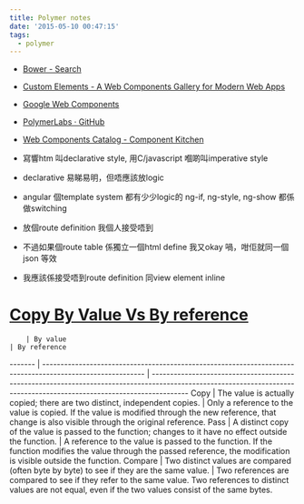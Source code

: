 ```yaml
---
title: Polymer notes
date: '2015-05-10 00:47:15'
tags:
  - polymer
---
```


- [Bower - Search](http://bower.io/search/?q=web-components)
- [Custom Elements - A Web Components Gallery for Modern Web Apps](http://customelements.io/)
- [Google Web Components](http://googlewebcomponents.github.io/)
- [PolymerLabs · GitHub](https://github.com/PolymerLabs)
- [Web Components Catalog - Component Kitchen](http://component.kitchen/)

- 寫響htm 叫declarative style, 用C/javascript 嗰啲叫imperative style
- declarative 易睇易明，但唔應該放logic
- angular 個template system 都有少少logic的 ng-if, ng-style, ng-show 都係做switching
- 放個route definition 我個人接受唔到
- 不過如果個route table 係獨立一個html define 我又okay 喎，咁佢就同一個json 等效
- 我應該係接受唔到route definition 同view element inline

# [Copy By Value Vs By reference](http://docstore.mik.ua/orelly/webprog/jscript/ch11_02.htm#jscript4-CHP-11-TABLE-2)

        | By value                                                                                                   | By reference
------- | ---------------------------------------------------------------------------------------------------------- | ----------------------------------------------------------------------------------------------------------------------------------------------------------------------
Copy    | The value is actually copied; there are two distinct, independent copies.                                  | Only a reference to the value is copied. If the value is modified through the new reference, that change is also visible through the original reference.
Pass    | A distinct copy of the value is passed to the function; changes to it have no effect outside the function. | A reference to the value is passed to the function. If the function modifies the value through the passed reference, the modification is visible outside the function.
Compare | Two distinct values are compared (often byte by byte) to see if they are the same value.                   | Two references are compared to see if they refer to the same value. Two references to distinct values are not equal, even if the two values consist of the same bytes.
